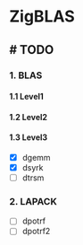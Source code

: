 # ZigBLAS

## # TODO

### 1. BLAS

#### 1.1 Level1

#### 1.2 Level2

#### 1.3 Level3

- [x] dgemm
- [x] dsyrk
- [ ] dtrsm

### 2. LAPACK

- [ ] dpotrf
- [ ] dpotrf2
